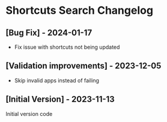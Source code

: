 # Shortcuts Search Changelog

## [Bug Fix] - 2024-01-17

- Fix issue with shortcuts not being updated

## [Validation improvements] - 2023-12-05

- Skip invalid apps instead of failing

## [Initial Version] - 2023-11-13

Initial version code
